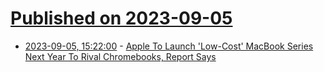 # [Published on 2023-09-05](index.md)

* [2023-09-05, 15:22:00](https://apple.slashdot.org/story/23/09/05/1518245/apple-to-launch-low-cost-macbook-series-next-year-to-rival-chromebooks-report-says?utm_source=rss1.0mainlinkanon&utm_medium=feed) - [Apple To Launch 'Low-Cost' MacBook Series Next Year To Rival Chromebooks, Report Says](https://apple.slashdot.org/story/23/09/05/1518245/apple-to-launch-low-cost-macbook-series-next-year-to-rival-chromebooks-report-says?utm_source=rss1.0mainlinkanon&utm_medium=feed)
